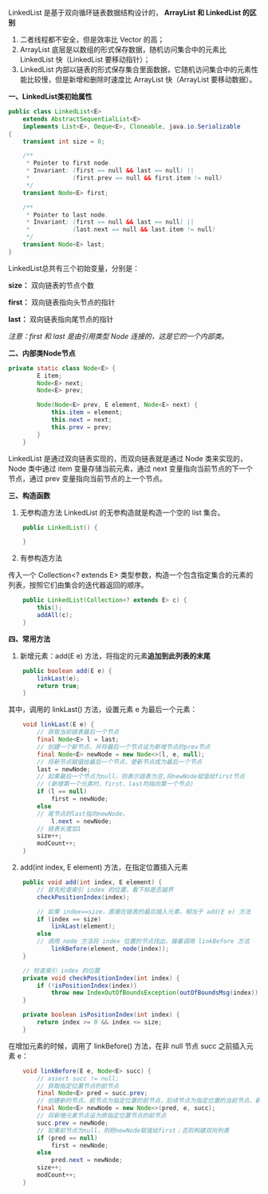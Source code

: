 LinkedList 是基于双向循环链表数据结构设计的，
**ArrayList 和 LinkedList 的区别**
1. 二者线程都不安全，但是效率比 Vector 的高；
2. ArrayList 底层是以数组的形式保存数据，随机访问集合中的元素比 LinkedList 快（LinkedList 要移动指针）；
3. LinkedList 内部以链表的形式保存集合里面数据，它随机访问集合中的元素性能比较慢，但是新增和删除时速度比 ArrayList 快（ArrayList 要移动数据）。



**一、LinkedList类初始属性**
```java
public class LinkedList<E>
    extends AbstractSequentialList<E>
    implements List<E>, Deque<E>, Cloneable, java.io.Serializable
{
    transient int size = 0;

    /**
     * Pointer to first node.
     * Invariant: (first == null && last == null) ||
     *            (first.prev == null && first.item != null)
     */
    transient Node<E> first;

    /**
     * Pointer to last node.
     * Invariant: (first == null && last == null) ||
     *            (last.next == null && last.item != null)
     */
    transient Node<E> last;
}
```
LinkedList总共有三个初始变量，分别是：

**size：** 双向链表的节点个数

**first：** 双向链表指向头节点的指针

**last：** 双向链表指向尾节点的指针

*注意：first 和 last 是由引用类型 Node 连接的，这是它的一个内部类。*

**二、内部类Node节点**
```java
private static class Node<E> {
        E item;
        Node<E> next;
        Node<E> prev;

        Node(Node<E> prev, E element, Node<E> next) {
            this.item = element;
            this.next = next;
            this.prev = prev;
        }
    }
```
LinkedList 是通过双向链表实现的，而双向链表就是通过 Node 类来实现的，Node 类中通过 item 变量存储当前元素，通过 next 变量指向当前节点的下一个节点，通过 prev 变量指向当前节点的上一个节点。

**三、构造函数**
1. 无参构造方法
LinkedList 的无参构造就是构造一个空的 list 集合。
```java
    public LinkedList() {

    }
```
2. 有参构造方法

传入一个 Collection<? extends E> 类型参数，构造一个包含指定集合的元素的列表，按照它们由集合的迭代器返回的顺序。
```java
    public LinkedList(Collection<? extends E> c) {
        this();
        addAll(c);
    }
```
**四、常用方法**
1. 新增元素：add(E e) 方法，将指定的元素**追加到此列表的末尾**
```java
    public boolean add(E e) {
        linkLast(e);
        return true;
    }
```
其中，调用的 linkLast() 方法，设置元素 e 为最后一个元素：
```java
    void linkLast(E e) {
    	// 获取当前链表最后一个节点
        final Node<E> l = last;
        // 创建一个新节点，并将最后一个节点设为新增节点的prev节点
        final Node<E> newNode = new Node<>(l, e, null);
        // 将新节点赋值给最后一个节点，使新节点成为最后一个节点
        last = newNode;
        // 如果最后一个节点为null，则表示链表为空,将newNode赋值给first节点
        // (新增第一个元素时，first、last均指向第一个节点)
        if (l == null)
            first = newNode;
        else
        // 尾节点的last指向newNode。
            l.next = newNode;
        // 链表长度加1    
        size++;
        modCount++;
    }
```
2. add(int index, E element) 方法，在指定位置插入元素
```java
    public void add(int index, E element) {
    	// 首先检查索引 index 的位置，看下标是否越界
        checkPositionIndex(index);

        // 如果 index==size，直接在链表的最后插入元素，相当于 add(E e) 方法
        if (index == size)
            linkLast(element);
        else
        // 调用 node 方法将 index 位置的节点找出，接着调用 linkBefore 方法
            linkBefore(element, node(index));
    }

    // 检查索引 index 的位置
	private void checkPositionIndex(int index) {
        if (!isPositionIndex(index))
            throw new IndexOutOfBoundsException(outOfBoundsMsg(index));
    }

	private boolean isPositionIndex(int index) {
        return index >= 0 && index <= size;
    }
```
在增加元素的时候，调用了 linkBefore() 方法，在非 null 节点 succ 之前插入元素 e：
```java
    void linkBefore(E e, Node<E> succ) {
        // assert succ != null;
        // 获取指定位置节点的前节点
        final Node<E> pred = succ.prev;
        // 创建新的节点，前节点为指定位置的前节点，后续节点为指定位置的当前节点，新增e元素就是插入在succ之前
        final Node<E> newNode = new Node<>(pred, e, succ);
        // 将新增元素节点设为原指定位置节点的前节点
        succ.prev = newNode;
        // 如果前节点为null，则把newNode赋值给first；否则构建双向列表
        if (pred == null)
            first = newNode;
        else
            pred.next = newNode;
        size++;
        modCount++;
    }
```
